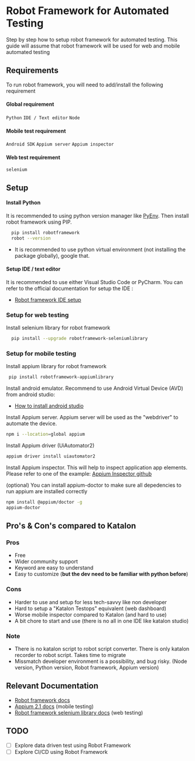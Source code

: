 
# Robot Framework for Automated Testing

Step by step how to setup robot framework for automated testing. This guide will assume that robot framework will be used for web and mobile automated testing


## Requirements

To run robot framework, you will need to add/install the following requirement
#### Global requirement
`Python`
`IDE / Text editor`
`Node`
#### Mobile test requirement
`Android SDK`
`Appium server`
`Appium inspector`
#### Web test requirement
`selenium`



## Setup

#### Install Python
It is recommended to using python version manager like [PyEnv](https://github.com/pyenv/pyenv). Then install robot framework using PIP.

```bash
  pip install robotframework
  robot --version
```    
 * It is recommended to use python virtual environment (not installing the package globally), google that.


 #### Setup IDE / text editor
 It is recommended to use either Visual Studio Code or PyCharm. You can refer to the official documentation for setup the IDE :
- [Robot framework IDE setup](https://docs.robotframework.org/docs/getting_started/ide)


### Setup for web testing
Install selenium library for robot framework
```bash
  pip install --upgrade robotframework-seleniumlibrary
``` 


### Setup for mobile testing
Install appium library for robot framework
```bash
 pip install robotframework-appiumlibrary
``` 

Install android emulator. Recommend to use Android Virtual Device (AVD) from android studio:
- [How to install android studio](https://developer.android.com/studio/install) 

Install Appium server. Appium server will be used as the "webdriver" to automate the device.
```bash
npm i --location=global appium
``` 

Install Appium driver (UiAutomator2)
```bash
appium driver install uiautomator2
``` 

Install Appium inspector. This will help to inspect application app elements. Please refer to one of the example: [Appium Inspector github](https://github.com/appium/appium-inspector)

(optional) You can install appium-doctor to make sure all depedencies to run appium are installed correctly
```bash
npm install @appium/doctor -g
appium-doctor
``` 

## Pro's & Con's compared to Katalon
### Pros
- Free
- Wider community support
- Keyword are easy to understand
- Easy to customize (**but the dev need to be familiar with python before**)
### Cons
- Harder to use and setup for less tech-savvy like non developer
- Hard to setup a "Katalon Testops" equivalent (web dashboard)
- Worse mobile inspector compared to Katalon (and hard to use)
- A bit chore to start and use (there is no all in one IDE like katalon studio)

### Note
- There is no katalon script to robot script converter. There is only katalon recorder to robot script. Takes time to migrate
- Missmatch developer environment is a possibility, and bug risky. (Node version, Python version, Robot framework, Appium version) 
## Relevant Documentation

- [Robot framework docs](https://docs.robotframework.org/docs)
- [Appium 2.1 docs](https://appium.io/docs/en/2.1/) (mobile testing)
- [Robot framework selenium library docs](https://robotframework.org/SeleniumLibrary/SeleniumLibrary.html#Locating%20elements) (web testing)


## TODO
- [ ] Explore data driven test using Robot Framework
- [ ] Explore CI/CD using Robot Framework
